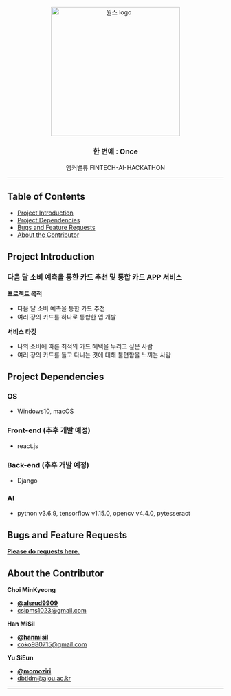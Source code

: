 <p align="center">
    <img src="https://user-images.githubusercontent.com/59993071/91258055-6434f100-e7a6-11ea-8f01-39e45af9d485.png" alt="원스 logo" width="300" height="300">
</p>

<h3 align="center">한 번에 : Once</h3>

<p align="center">
  앵커밸류 FINTECH-AI-HACKATHON
</p>


* * *


## Table of Contents

- [Project Introduction](#Project-Introduction)
- [Project Dependencies](#Project-Dependencies)
- [Bugs and Feature Requests](#Bugs-and-Feature-Requests)
- [About the Contributor](#About-the-Contributor)


## Project Introduction

### 다음 달 소비 예측을 통한 카드 추천 및 통합 카드 APP 서비스

**프로젝트 목적**

- 다음 달 소비 예측을 통한 카드 추천
- 여러 장의 카드를 하나로 통합한 앱 개발

**서비스 타깃**

- 나의 소비에 따른 최적의 카드 혜택을 누리고 싶은 사람
- 여러 장의 카드를 들고 다니는 것에 대해 불편함을 느끼는 사람

## Project Dependencies

### OS
- Windows10, macOS

### Front-end (추후 개발 예정)
- react.js

### Back-end (추후 개발 예정)
- Django

### AI
- python v3.6.9, tensorflow v1.15.0, opencv v4.4.0, pytesseract


## Bugs and Feature Requests

[**Please do requests here.**](https://github.com/alsrud9909/Fintech_AI_Hackathon/issues)


## About the Contributor

**Choi MinKyeong**
- [**@alsrud9909**](https://github.com/alsrud9909)   
- <csipms1023@gmail.com>  

**Han MiSil**
- [**@hanmisil**](https://github.com/hanmisil)
- <coko980715@gmail.com>

**Yu SiEun**
- [**@momoziri**](https://github.com/momoziri)
- <dbtldm@ajou.ac.kr>


* * *
